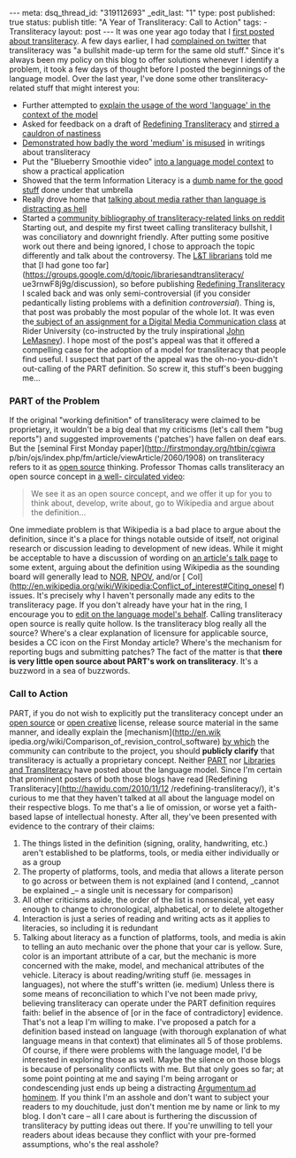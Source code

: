 --- meta: dsq_thread_id: "319112693" _edit_last: "1" type: post published: true status: publish title: "A Year of Transliteracy: Call to Action" tags: - Transliteracy layout: post --- It was one year ago today that I [first posted about transliteracy](http://hawidu.com/2010/05/31/on-transliteracy/). A few days earlier, I had [complained on twitter](http://twitter.com/ao5357/status/14842494520) that transliteracy was "a bullshit made-up term for the same old stuff." Since it's always been my policy on this blog to offer solutions whenever I identify a problem, it took a few days of thought before I posted the beginnings of the language model. Over the last year, I've done some other transliteracy-related stuff that might interest you: 

  * Further attempted to [explain the usage of the word 'language' in the context of the model](http://hawidu.com/2010/06/18/speaking-the-same-language/)
  * Asked for feedback on a draft of [Redefining Transliteracy](http://hawidu.com/2010/11/12/redefining-transliteracy/) and [stirred a cauldron of nastiness](https://groups.google.com/d/topic/librariesandtransliteracy/ue3rnwF8j9g/discussion)
  * [Demonstrated how badly the word 'medium' is misused](http://hawidu.com/2010/12/05/further-refining-transliteracy/) in writings about transliteracy
  * Put the "Blueberry Smoothie video" [into a language model context](http://hawidu.com/2010/12/27/languages-of-a-blueberry-smoothie/) to show a practical application
  * Showed that the term Information Literacy is a [dumb name for the good stuff](http://hawidu.com/2010/12/30/il-communication/) done under that umbrella
  * Really drove home that [talking about media rather than language is distracting as hell](http://hawidu.com/2011/03/30/matters-of-media/)
  * Started a [community bibliography of transliteracy-related links on reddit](http://www.reddit.com/r/transliteracy)
Starting out, and despite my first tweet calling transliteracy bullshit, I was
conciliatory and downright friendly. After putting some positive work out
there and being ignored, I chose to approach the topic differently and talk
about the controversy. The [L&T
librarians](http://librariesandtransliteracy.wordpress.com/) told me that [I
had gone too far](https://groups.google.com/d/topic/librariesandtransliteracy/
ue3rnwF8j9g/discussion), so before publishing [Redefining
Transliteracy](http://hawidu.com/2010/11/12/redefining-transliteracy/) I
scaled back and was only semi-controversial (if you consider pedantically
listing problems with a definition _controversial_). Thing is, that post was
probably the most popular of the whole lot. It was even the[ subject of an
assignment for a Digital Media Communication
class](http://comm563.wordpress.com/) at Rider University (co-instructed by
the truly inspirational [John LeMasney](http://twitter.com/lemasney)). I hope
most of the post's appeal was that it offered a compelling case for the
adoption of a model for transliteracy that people find useful. I suspect that
part of the appeal was the oh-no-you-didn't out-calling of the PART
definition. So screw it, this stuff's been bugging me...

### PART of the Problem

If the original "working definition" of transliteracy were claimed to be
proprietary, it wouldn't be a big deal that my criticisms (let's call them
"bug reports") and suggested improvements ('patches') have fallen on deaf
ears. But the [seminal First Monday paper](http://firstmonday.org/htbin/cgiwra
p/bin/ojs/index.php/fm/article/viewArticle/2060/1908) on transliteracy refers
to it as [open source](http://en.wikipedia.org/wiki/Open_source) thinking.
Professor Thomas calls transliteracy an open source concept in [a well-
circulated video](http://vimeo.com/2831405):

> We see it as an open source concept, and we offer it up for you to think
about, develop, write about, go to Wikipedia and argue about the definition...

One immediate problem is that Wikipedia is a bad place to argue about the
definition, since it's a place for things notable outside of itself, not
original research or discussion leading to development of new ideas. While it
might be acceptable to have a discussion of wording on [an article's talk
page](http://en.wikipedia.org/wiki/Talk:Transliteracy) to some extent, arguing
about the definition using Wikipedia as the sounding board will generally lead
to [NOR](http://en.wikipedia.org/wiki/Wikipedia:No_original_research),
[NPOV](http://en.wikipedia.org/wiki/Wikipedia:Neutral_point_of_view), and/or [
CoI](http://en.wikipedia.org/wiki/Wikipedia:Conflict_of_interest#Citing_onesel
f) issues. It's precisely why I haven't personally made any edits to the
transliteracy page. If you don't already have your hat in the ring, I
encourage you to [edit on the language model's
behalf](http://en.wikipedia.org/wiki/Transliteracy). Calling transliteracy
open source is really quite hollow. Is the transliteracy blog really all the
source? Where's a clear explanation of licensure for applicable source,
besides a CC icon on the First Monday article? Where's the mechanism for
reporting bugs and submitting patches? The fact of the matter is that **there
is very little open source about PART's work on transliteracy**. It's a
buzzword in a sea of buzzwords.

### Call to Action

PART, if you do not wish to explicitly put the transliteracy concept under an
[open
source](http://en.wikipedia.org/wiki/Comparison_of_free_software_licenses) or
[open creative](http://creativecommons.org/licenses/) license, release source
material in the same manner, and ideally explain the [mechanism](http://en.wik
ipedia.org/wiki/Comparison_of_revision_control_software) [by
which](http://en.wikipedia.org/wiki/Comparison_of_issue_tracking_systems) the
community can contribute to the project, you should **publicly clarify** that
transliteracy is actually a proprietary concept. Neither
[PART](http://nlabnetworks.typepad.com/transliteracy/) nor [Libraries and
Transliteracy](http://librariesandtransliteracy.wordpress.com/) have posted
about the language model. Since I'm certain that prominent posters of both
those blogs have read [Redefining Transliteracy](http://hawidu.com/2010/11/12
/redefining-transliteracy/), it's curious to me that they haven't talked at
all about the language model on their respective blogs. To me that's a lie of
omission, or worse yet a faith-based lapse of intellectual honesty. After all,
they've been presented with evidence to the contrary of their claims:

  1. The things listed in the definition (signing, orality, handwriting, etc.) aren't established to be platforms, tools, or media either individually or as a group
  2. The property of platforms, tools, and media that allows a literate person to go across or between them is not explained (and I contend, _cannot be explained _– a single unit is necessary for comparison)
  3. All other criticisms aside, the order of the list is nonsensical, yet easy enough to change to chronological, alphabetical, or to delete altogether
  4. Interaction is just a series of reading and writing acts as it applies to literacies, so including it is redundant
  5. Talking about literacy as a function of platforms, tools, and media is akin to telling an auto mechanic over the phone that your car is yellow. Sure, color is an important attribute of a car, but the mechanic is more concerned with the make, model, and mechanical attributes of the vehicle. Literacy is about reading/writing stuff (ie. messages in languages), not where the stuff's written (ie. medium)
Unless there is some means of reconciliation to which I've not been made
privy, believing transliteracy can operate under the PART definition requires
faith: belief in the absence of [or in the face of contradictory] evidence.
That's not a leap I'm willing to make. I've proposed a patch for a definition
based instead on language (with thorough explanation of what language means in
that context) that eliminates all 5 of those problems. Of course, if there
were problems with the language model, I'd be interested in exploring those as
well. Maybe the silence on those blogs is because of personality conflicts
with me. But that only goes so far; at some point pointing at me and saying
I'm being arrogant or condescending just ends up being a distracting
[Argumentum ad hominem](http://en.wikipedia.org/wiki/Argumentum_ad_hominem).
If you think I'm an asshole and don't want to subject your readers to my
douchitude, just don't mention me by name or link to my blog. I don't care –
all I care about is furthering the discussion of transliteracy by putting
ideas out there. If you're unwilling to tell your readers about ideas because
they conflict with your pre-formed assumptions, who's the real asshole?

